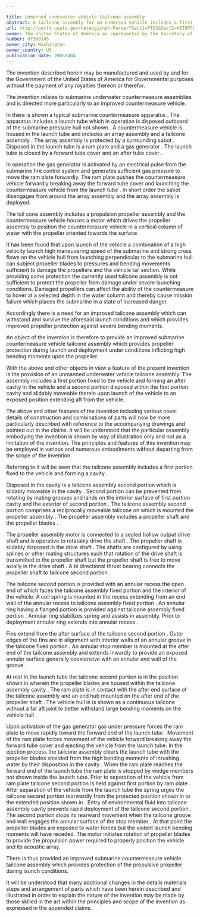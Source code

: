 ```yaml
---

title: Unmanned underwater vehicle tailcone assembly
abstract: A tailcone assembly for an undersea vehicle includes a first tailcone portion having a cavity and a second tailcone portion positionable in and axially extensible from the cavity. An extensible drive shaft is provided for joining the vehicle's engine to a propeller. The extensible drive shaft includes a first drive shaft joined to the engine, and a second drive shaft rotating with the first drive shaft. The second drive shaft is supported by the second tailcone portion and is axially extensible from the first drive shaft upon deployment of the second portion. The propeller is positioned on the second drive shaft outside the second portion. A biasing means is provided between the tailcone portions for deploying the second portion.
url: http://patft.uspto.gov/netacgi/nph-Parser?Sect1=PTO2&Sect2=HITOFF&p=1&u=%2Fnetahtml%2FPTO%2Fsearch-adv.htm&r=1&f=G&l=50&d=PALL&S1=07388145&OS=07388145&RS=07388145
owner: The United States of America as represented by the Secretary of the Navy
number: 07388145
owner_city: Washington
owner_country: US
publication_date: 20050404
---
```

The invention described herein may be manufactured and used by and for the Government of the United States of America for Governmental purposes without the payment of any royalties thereon or therefor.

The invention relates to submarine underwater countermeasure assemblies and is directed more particularly to an improved countermeasure vehicle.

In there is shown a typical submarine countermeasure apparatus . The apparatus includes a launch tube which in operation is disposed outboard of the submarine pressure hull not shown . A countermeasure vehicle is housed in the launch tube and includes an array assembly and a tailcone assembly . The array assembly is protected by a surrounding sabot . Disposed in the launch tube is a ram plate and a gas generator . The launch tube is closed by a forward tube cover and an after tube cover .

In operation the gas generator is activated by an electrical pulse from the submarine fire control system and generates sufficient gas pressure to move the ram plate forwardly. The ram plate pushes the countermeasure vehicle forwardly breaking away the forward tube cover and launching the countermeasure vehicle from the launch tube . In short order the sabot disengages from around the array assembly and the array assembly is deployed.

The tail cone assembly includes a propulsion propeller assembly and the countermeasure vehicle houses a motor which drives the propeller assembly to position the countermeasure vehicle in a vertical column of water with the propeller oriented towards the surface.

It has been found that upon launch of the vehicle a combination of a high velocity launch high maneuvering speed of the submarine and strong cross flows on the vehicle hull from launching perpendicular to the submarine hull can subject propeller blades to pressures and bending movements sufficient to damage the propellers and the vehicle tail section. While providing some protection the currently used tailcone assembly is not sufficient to protect the propeller from damage under severe launching conditions. Damaged propellers can affect the ability of the countermeasure to hover at a selected depth in the water column and thereby cause mission failure which places the submarine in a state of increased danger.

Accordingly there is a need for an improved tailcone assembly which can withstand and survive the aforesaid launch conditions and which provides improved propeller protection against severe bending moments.

An object of the invention is therefore to provide an improved submarine countermeasure vehicle tailcone assembly which provides propeller protection during launch and deployment under conditions inflicting high bending moments upon the propeller.

With the above and other objects in view a feature of the present invention is the provision of an unmanned underwater vehicle tailcone assembly. The assembly includes a first portion fixed to the vehicle and forming an after cavity in the vehicle and a second portion disposed within the first portion cavity and slidably moveable therein upon launch of the vehicle to an exposed position extending aft from the vehicle.

The above and other features of the invention including various novel details of construction and combinations of parts will now be more particularly described with reference to the accompanying drawings and pointed out in the claims. It will be understood that the particular assembly embodying the invention is shown by way of illustration only and not as a limitation of the invention. The principles and features of this invention may be employed in various and numerous embodiments without departing from the scope of the invention.

Referring to it will be seen that the tailcone assembly includes a first portion fixed to the vehicle and forming a cavity .

Disposed in the cavity is a tailcone assembly second portion which is slidably moveable in the cavity . Second portion can be prevented from rotating by mating grooves and lands on the interior surface of first portion cavity and the exterior of second portion . The tailcone assembly second portion comprises a reciprocally moveable tailcone on which is mounted the propeller assembly . The propeller assembly includes a propeller shaft and the propeller blades .

The propeller assembly motor is connected to a sealed hollow output drive shaft and is operative to rotatably drive the shaft . The propeller shaft is slidably disposed in the drive shaft . The shafts are configured by using splines or other mating structures such that rotation of the drive shaft is transmitted to the propeller shaft but the propeller shaft is free to move axially in the drive shaft . A bi directional thrust bearing connects the propeller shaft to tailcone second portion .

The tailcone second portion is provided with an annular recess the open end of which faces the tailcone assembly fixed portion and the interior of the vehicle. A coil spring is mounted in the recess extending from an end wall of the annular recess to tailcone assembly fixed portion . An annular ring having a flanged portion is provided against tailcone assembly fixed portion . Annular ring stabilizes spring and assists in assembly. Prior to deployment annular ring extends into annular recess .

Fins extend from the after surface of the tailcone second portion . Outer edges of the fins are in alignment with interior walls of an annular groove in the tailcone fixed portion . An annular stop member is mounted at the after end of the tailcone assembly and extends inwardly to provide an exposed annular surface generally coextensive with an annular end wall of the groove .

At rest in the launch tube the tailcone second portion is in the position shown in wherein the propeller blades are housed within the tailcone assembly cavity . The ram plate is in contact with the after end surface of the tailcone assembly and an end hub mounted on the after end of the propeller shaft . The vehicle hull in is shown as a continuous tailcone without a far aft joint to better withstand large bending moments on the vehicle hull .

Upon activation of the gas generator gas under pressure forces the ram plate to move rapidly toward the forward end of the launch tube . Movement of the ram plate forces movement of the vehicle forward breaking away the forward tube cover and ejecting the vehicle from the launch tube. In the ejection process the tailcone assembly clears the launch tube with the propeller blades shielded from the high bending moments of inrushing water by their disposition in the cavity . When the ram plate reaches the forward end of the launch tube the ram plate is stopped by wedge members not shown inside the launch tube. Prior to separation of the vehicle from ram plate tailcone second portion is held against first portion by ram plate . After separation of the vehicle from the launch tube the spring urges the tailcone second portion rearwardly from the protected position shown in to the extended position shown in . Entry of environmental fluid into tailcone assembly cavity prevents rapid deployment of the tailcone second portion . The second portion stops its rearward movement when the tailcone groove end wall engages the annular surface of the stop member . At that point the propeller blades are exposed to water forces but the violent launch bending moments will have receded. The motor initiates rotation of propeller blades to provide the propulsion power required to properly position the vehicle and its acoustic array.

There is thus provided an improved submarine countermeasure vehicle tailcone assembly which provides protection of the propulsive propeller during launch conditions.

It will be understood that many additional changes in the details materials steps and arrangement of parts which have been herein described and illustrated in order to explain the nature of the invention may be made by those skilled in the art within the principles and scope of the invention as expressed in the appended claims.

